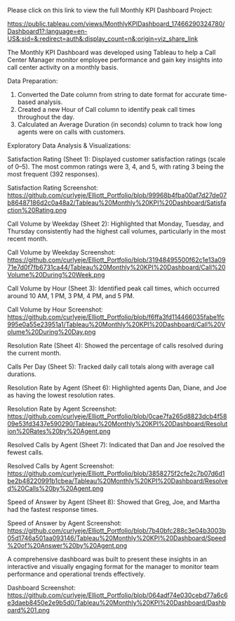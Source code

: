 Please click on this link to view the full Monthly KPI Dashboard Project: 

https://public.tableau.com/views/MonthlyKPIDashboard_17466290324780/Dashboard1?:language=en-US&:sid=&:redirect=auth&:display_count=n&:origin=viz_share_link


The Monthly KPI Dashboard was developed using Tableau to help a Call Center Manager monitor employee performance and gain key insights into call center activity on a monthly basis.

Data Preparation:

1. Converted the Date column from string to date format for accurate time-based analysis.
2. Created a new Hour of Call column to identify peak call times throughout the day.
3. Calculated an Average Duration (in seconds) column to track how long agents were on calls with customers.

Exploratory Data Analysis & Visualizations:

Satisfaction Rating (Sheet 1): Displayed customer satisfaction ratings (scale of 0–5). The most common ratings were 3, 4, and 5, with rating 3 being the most frequent (392 responses).

Satisfaction Rating Screenshot: https://github.com/curlyeje/Elliott_Portfolio/blob/99968b4fba00af7d27de07b86487186d2c0a48a2/Tableau%20Monthly%20KPI%20Dashboard/Satisfaction%20Rating.png


Call Volume by Weekday (Sheet 2): Highlighted that Monday, Tuesday, and Thursday consistently had the highest call volumes, particularly in the most recent month.

Call Volume by Weekday Screenshot: https://github.com/curlyeje/Elliott_Portfolio/blob/31948495500f62c1e13a0971e7d0f7fb6731ca44/Tableau%20Monthly%20KPI%20Dashboard/Call%20Volume%20During%20Week.png


Call Volume by Hour (Sheet 3): Identified peak call times, which occurred around 10 AM, 1 PM, 3 PM, 4 PM, and 5 PM.

Call Volume by Hour Screenshot: https://github.com/curlyeje/Elliott_Portfolio/blob/f6ffa3fd114466035fabe1fc995e0a55e23951a1/Tableau%20Monthly%20KPI%20Dashboard/Call%20Volume%20During%20Day.png


Resolution Rate (Sheet 4): Showed the percentage of calls resolved during the current month.

Calls Per Day (Sheet 5): Tracked daily call totals along with average call durations.

Resolution Rate by Agent (Sheet 6): Highlighted agents Dan, Diane, and Joe as having the lowest resolution rates.

Resolution Rate by Agent Screenshot: https://github.com/curlyeje/Elliott_Portfolio/blob/0cae7fa265d8823dcb4f5809e53fd3437e590290/Tableau%20Monthly%20KPI%20Dashboard/Resolution%20Rates%20by%20Agent.png

Resolved Calls by Agent (Sheet 7): Indicated that Dan and Joe resolved the fewest calls.

Resolved Calls by Agent Screenshot: https://github.com/curlyeje/Elliott_Portfolio/blob/3858275f2cfe2c7b07d6d1be2b48220991b1cbea/Tableau%20Monthly%20KPI%20Dashboard/Resolved%20Calls%20by%20Agent.png

Speed of Answer by Agent (Sheet 8): Showed that Greg, Joe, and Martha had the fastest response times.

Speed of Answer by Agent Screenshot: https://github.com/curlyeje/Elliott_Portfolio/blob/7b40bfc288c3e04b3003b05d1746a501aa093146/Tableau%20Monthly%20KPI%20Dashboard/Speed%20of%20Answer%20by%20Agent.png

A comprehensive dashboard was built to present these insights in an interactive and visually engaging format for the manager to monitor team performance and operational trends effectively.

Dashboard Screenshot: https://github.com/curlyeje/Elliott_Portfolio/blob/064adf74e030cebd77a6c6e3daeb8450e2e9b5d0/Tableau%20Monthly%20KPI%20Dashboard/Dashboard%201.png

